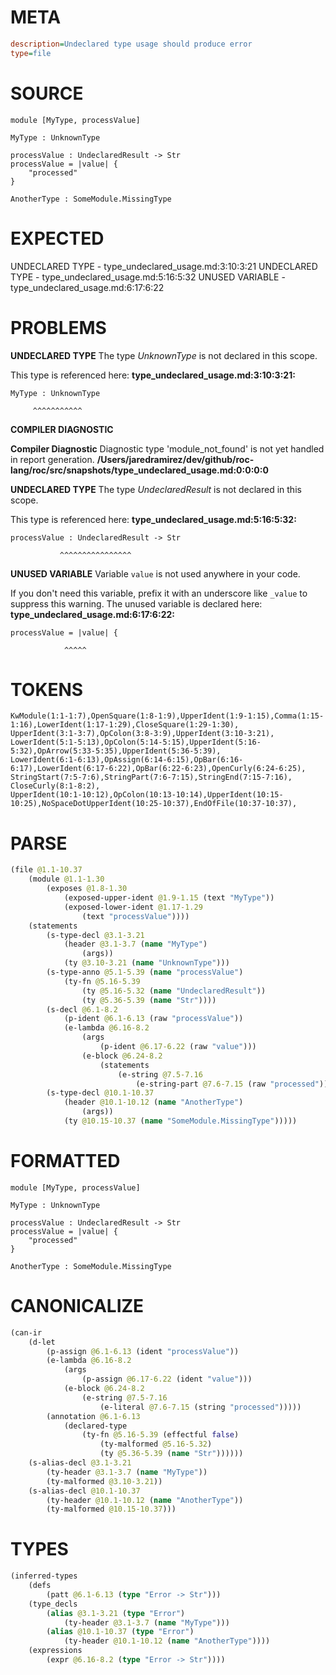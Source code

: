 # META
~~~ini
description=Undeclared type usage should produce error
type=file
~~~
# SOURCE
~~~roc
module [MyType, processValue]

MyType : UnknownType

processValue : UndeclaredResult -> Str
processValue = |value| {
    "processed"
}

AnotherType : SomeModule.MissingType
~~~
# EXPECTED
UNDECLARED TYPE - type_undeclared_usage.md:3:10:3:21
UNDECLARED TYPE - type_undeclared_usage.md:5:16:5:32
UNUSED VARIABLE - type_undeclared_usage.md:6:17:6:22
# PROBLEMS
**UNDECLARED TYPE**
The type _UnknownType_ is not declared in this scope.

This type is referenced here:
**type_undeclared_usage.md:3:10:3:21:**
```roc
MyType : UnknownType
```
         ^^^^^^^^^^^


**COMPILER DIAGNOSTIC**

**Compiler Diagnostic**
Diagnostic type 'module_not_found' is not yet handled in report generation.
**/Users/jaredramirez/dev/github/roc-lang/roc/src/snapshots/type_undeclared_usage.md:0:0:0:0**

**UNDECLARED TYPE**
The type _UndeclaredResult_ is not declared in this scope.

This type is referenced here:
**type_undeclared_usage.md:5:16:5:32:**
```roc
processValue : UndeclaredResult -> Str
```
               ^^^^^^^^^^^^^^^^


**UNUSED VARIABLE**
Variable `value` is not used anywhere in your code.

If you don't need this variable, prefix it with an underscore like `_value` to suppress this warning.
The unused variable is declared here:
**type_undeclared_usage.md:6:17:6:22:**
```roc
processValue = |value| {
```
                ^^^^^


# TOKENS
~~~zig
KwModule(1:1-1:7),OpenSquare(1:8-1:9),UpperIdent(1:9-1:15),Comma(1:15-1:16),LowerIdent(1:17-1:29),CloseSquare(1:29-1:30),
UpperIdent(3:1-3:7),OpColon(3:8-3:9),UpperIdent(3:10-3:21),
LowerIdent(5:1-5:13),OpColon(5:14-5:15),UpperIdent(5:16-5:32),OpArrow(5:33-5:35),UpperIdent(5:36-5:39),
LowerIdent(6:1-6:13),OpAssign(6:14-6:15),OpBar(6:16-6:17),LowerIdent(6:17-6:22),OpBar(6:22-6:23),OpenCurly(6:24-6:25),
StringStart(7:5-7:6),StringPart(7:6-7:15),StringEnd(7:15-7:16),
CloseCurly(8:1-8:2),
UpperIdent(10:1-10:12),OpColon(10:13-10:14),UpperIdent(10:15-10:25),NoSpaceDotUpperIdent(10:25-10:37),EndOfFile(10:37-10:37),
~~~
# PARSE
~~~clojure
(file @1.1-10.37
	(module @1.1-1.30
		(exposes @1.8-1.30
			(exposed-upper-ident @1.9-1.15 (text "MyType"))
			(exposed-lower-ident @1.17-1.29
				(text "processValue"))))
	(statements
		(s-type-decl @3.1-3.21
			(header @3.1-3.7 (name "MyType")
				(args))
			(ty @3.10-3.21 (name "UnknownType")))
		(s-type-anno @5.1-5.39 (name "processValue")
			(ty-fn @5.16-5.39
				(ty @5.16-5.32 (name "UndeclaredResult"))
				(ty @5.36-5.39 (name "Str"))))
		(s-decl @6.1-8.2
			(p-ident @6.1-6.13 (raw "processValue"))
			(e-lambda @6.16-8.2
				(args
					(p-ident @6.17-6.22 (raw "value")))
				(e-block @6.24-8.2
					(statements
						(e-string @7.5-7.16
							(e-string-part @7.6-7.15 (raw "processed")))))))
		(s-type-decl @10.1-10.37
			(header @10.1-10.12 (name "AnotherType")
				(args))
			(ty @10.15-10.37 (name "SomeModule.MissingType")))))
~~~
# FORMATTED
~~~roc
module [MyType, processValue]

MyType : UnknownType

processValue : UndeclaredResult -> Str
processValue = |value| {
	"processed"
}

AnotherType : SomeModule.MissingType
~~~
# CANONICALIZE
~~~clojure
(can-ir
	(d-let
		(p-assign @6.1-6.13 (ident "processValue"))
		(e-lambda @6.16-8.2
			(args
				(p-assign @6.17-6.22 (ident "value")))
			(e-block @6.24-8.2
				(e-string @7.5-7.16
					(e-literal @7.6-7.15 (string "processed")))))
		(annotation @6.1-6.13
			(declared-type
				(ty-fn @5.16-5.39 (effectful false)
					(ty-malformed @5.16-5.32)
					(ty @5.36-5.39 (name "Str"))))))
	(s-alias-decl @3.1-3.21
		(ty-header @3.1-3.7 (name "MyType"))
		(ty-malformed @3.10-3.21))
	(s-alias-decl @10.1-10.37
		(ty-header @10.1-10.12 (name "AnotherType"))
		(ty-malformed @10.15-10.37)))
~~~
# TYPES
~~~clojure
(inferred-types
	(defs
		(patt @6.1-6.13 (type "Error -> Str")))
	(type_decls
		(alias @3.1-3.21 (type "Error")
			(ty-header @3.1-3.7 (name "MyType")))
		(alias @10.1-10.37 (type "Error")
			(ty-header @10.1-10.12 (name "AnotherType"))))
	(expressions
		(expr @6.16-8.2 (type "Error -> Str"))))
~~~

